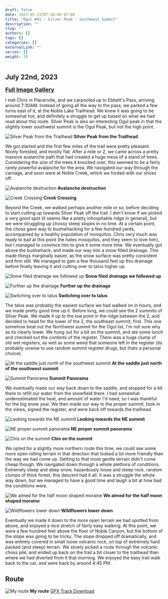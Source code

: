 ```yaml
---
draft: false
date: 2023-05-21T07:30:00-07:00
title: "Ogul #41 - Silver Peak - Southwest Summit"
description: ""
slug: ""
authors: []
tags: []
categories: []
externalLink: ""
series: []
weight: 19
---
```

## July 22nd, 2023

<a href="../galleries/silver-gallery/"><font size="4"><b>Full Image Gallery</b></font></a>

I met Chris in Placerville, and we carpooled up to Ebbett's Pass, arriving around 7:30AM. Instead of going all the way to the pass, we parked a few turns east of it, at the Noble Lake Trailhead. We knew it was going to be somewhat hot, and definitely a struggle to get up based on what we had read about this route. Silver Peak is also an interesting Ogul peak in that the slightly lower southwest summit is the Ogul Peak, but not the high point.

![Silver Peak from the Trailhead](https://s3.us-west-1.wasabisys.com/web-assets/silver-7-22-23/PXL_20230722_143608407.jpg?classes=shadow)
**Silver Peak from the Trailhead**

We got started and the first few miles of the trail were pretty pleasant. Nicely forested, and mostly flat. After a mile or 2, we came across a pretty massive avalanche path that had created a huge mess of a stand of trees. Considering the size of the trees it knocked over, this seemed to be a fairly rarely powerful avalanche for the area. We navigated our way through the carnage, and soon were at Noble Creek, which we forded with our shoes off.

![Avalanche destruction](https://s3.us-west-1.wasabisys.com/web-assets/silver-7-22-23/PXL_20230722_145735787.jpg?classes=shadow)
**Avalanche destruction**


![Creek Crossing](https://s3.us-west-1.wasabisys.com/web-assets/silver-7-22-23/PXL_20230722_150637409.jpg?classes=shadow)
**Creek Crossing**

Beyond the Creek, we walked perhaps another mile or so, before deciding to start cutting up towards Silver Peak off the trail. I don't know if we picked a very good spot (it seems like a pretty inhospitable ridge in general), but we were struggling up chossy steep slopes in no time. At a certain point, the choss gave way to bushwhacking for a few hundred yards, accompanied by a healthy population of mosquitos. Chris very much was ready to bail at this point (he hates mosquitos, and they seem to love him), but I managed to convince him to give it some more time. We eventually got above the bushwhack, and made our way into a snow filled drainage. This made things marginally easier, as the snow surface was pretty consistent and firm still. We managed to gain a few thousand feet up this drainage before finally leaving it and cutting over to talus higher up. 

![Snow filed drainage we followed up](https://s3.us-west-1.wasabisys.com/web-assets/silver-7-22-23/PXL_20230722_160124886.jpg?classes=shadow)
**Snow filed drainage we followed up**

![Further up the drainage](https://s3.us-west-1.wasabisys.com/web-assets/silver-7-22-23/PXL_20230722_164250692.jpg?classes=shadow)
**Further up the drainage**

![Switching over to talus](https://s3.us-west-1.wasabisys.com/web-assets/silver-7-22-23/PXL_20230722_180243827.jpg?classes=shadow)
**Switching over to talus**

The talus was probably the easiest surface we had walked on in hours, and we made pretty good time up it. Before long, we could see the 2 summits of Silver Peak. We made it up to the low point in the ridge between the 2, and decided to head for the lower of the 2, the southeast summit, first. This one somehow beat out the Northwest summit for the Ogul list, I'm not sure why as its clearly lower. We hung out for a bit on the summit, and ate some lunch and checked out the contents of the register. There was a huge clump of old wet registers, as well as some weed that someone left in the register (its probably unwise to use random summit register drugs, but thats a personal choice). 

![At the saddle just north of the southwest summit](https://s3.us-west-1.wasabisys.com/web-assets/silver-7-22-23/PXL_20230722_192142324.jpg?classes=shadow)
**At the saddle just north of the southwest summit**

![Summit Panorama](https://s3.us-west-1.wasabisys.com/web-assets/silver-7-22-23/PXL_20230722_192637890.PANO.jpg?classes=shadow)
**Summit Panorama**

We eventually made our way back down to the saddle, and stopped for a bit there to refill our water from the snowfield there. I had somewhat underestimated the heat, and amount of water I'd need, so I was thankful for the big snow year. We then made our way to the proper summit, took in the views, signed the register, and were back off towards the trailhead. 

![Looking towards the NE summit](https://s3.us-west-1.wasabisys.com/web-assets/silver-7-22-23/PXL_20230722_195908542.jpg?classes=shadow)
**Looking towards the NE summit**

![NE proper summit panorama](https://s3.us-west-1.wasabisys.com/web-assets/silver-7-22-23/PXL_20230722_203155786.PANO.jpg?classes=shadow)
**NE proper summit panorama**

![Chis on the summit](https://s3.us-west-1.wasabisys.com/web-assets/silver-7-22-23/PXL_20230722_202158757.jpg?classes=shadow)
**Chis on the summit**

We opted for a slightly more northern route this time, we could see some more open rolling terrain in that direction that looked a lot more friendly than the way we had come up. Getting to that more gentle terrain didn't come cheap though. We navigated down through a whole plethora of conditions. Extremely steep and deep snow, hazardously loose and steep rock, random clumps of thick forest, this descent had it all. It was a struggle the whole way down, but we managed to have a good time and laugh a bit at how bad the conditions were. 

![We aimed for the half moon shaped moraine](https://s3.us-west-1.wasabisys.com/web-assets/silver-7-22-23/PXL_20230722_211258261.jpg?classes=shadow)
**We aimed for the half moon shaped moraine**

![Wildflowers lower down](https://s3.us-west-1.wasabisys.com/web-assets/silver-7-22-23/PXL_20230722_230726255.jpg?classes=shadow)
**Wildflowers lower down**

Eventually we made it down to the more open terrain we had spotted from above, and enjoyed a nice stretch of fairly easy walking. At this point, we were a few hundred feet above the floor of Noble Canyon, but the bottom of the slope was going to be tricky. The slope dropped off dramatically, and was entirely covered in small loose volcanic rock, on top of extremely hard packed (and steep) terrain. We slowly picked a route through the volcanic choss pile, and ended up back on the trail a bit closer to the trailhead than where we had diverted from it that morning. We enjoyed the easy trail walk back to the car, and were back by around 4:45 PM.

## Route
![My route](https://s3.us-west-1.wasabisys.com/web-assets/silver-7-22-23/silver_peak_route.jpg?classes=shadow)
**My route**
[GPX Track Download](https://s3.us-west-1.wasabisys.com/web-assets/silver-7-22-23/silver-peak-7-22-23.gpx)
